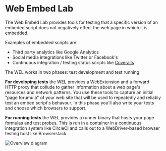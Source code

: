# Web Embed Lab

The Web Embed Lab provides tools for testing that a specific version of an embeded script does not negatively effect the web page in which it is embedded.

Examples of embedded scripts are:
- Third party analytics like Google Analytics 
- Social media integrations like Twitter or Facebook's
- Continuous integration / testing status scripts like [Coveralls](https://coveralls.io/)

The WEL works in two phases: test development and test running.

**For developing tests** the WEL provides a WebExtension and a forward HTTP proxy that collude to gather information about a web page's resources and network patterns. You use these tools to capture an initial "page forumula" of your web site that will  be used to repeatedly and reliably test an embed script's behavour. In this phase you'll also write your tests and choose which browsers to support.

**For running tests** the WEL provides a runner binary that hosts your page formulas and test probes. This is run in a container in a continuous integration system like CircleCI and calls out to a WebDriver-based browser testing host like Browserstack.

![Overview diagram](./images/wel-component-002.png)


